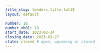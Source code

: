 ```yaml
---
title_slug: tenders.title.lot18
layout: default

number: 18
number_vh81: 18
start_date: 2023-02-24
closing_date: 2023-03-27
state: closed # open, upcoming or closed
---
```

